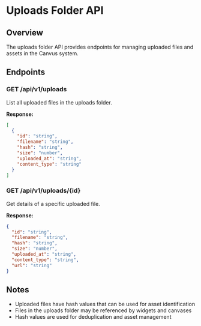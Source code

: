 # Uploads Folder API

## Overview
The uploads folder API provides endpoints for managing uploaded files and assets in the Canvus system.

## Endpoints

### GET /api/v1/uploads
List all uploaded files in the uploads folder.

**Response:**
```json
[
  {
    "id": "string",
    "filename": "string", 
    "hash": "string",
    "size": "number",
    "uploaded_at": "string",
    "content_type": "string"
  }
]
```

### GET /api/v1/uploads/{id}
Get details of a specific uploaded file.

**Response:**
```json
{
  "id": "string",
  "filename": "string",
  "hash": "string", 
  "size": "number",
  "uploaded_at": "string",
  "content_type": "string",
  "url": "string"
}
```

## Notes
- Uploaded files have hash values that can be used for asset identification
- Files in the uploads folder may be referenced by widgets and canvases
- Hash values are used for deduplication and asset management
